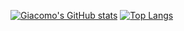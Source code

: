 [![Giacomo's GitHub stats](https://github-readme-stats.vercel.app/api?username=giacomolaw&hide_rank=true)](https://giacomolaw.me)
[![Top Langs](https://github-readme-stats.vercel.app/api/top-langs/?username=giacomolaw&layout=compact)](https://giacomolaw.me)
